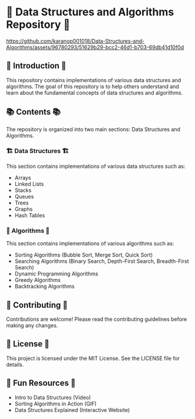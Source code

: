 # 🚀 Data Structures and Algorithms Repository 🚀


https://github.com/karanop001018/Data-Structures-and-Algorithms/assets/96780293/51629b29-bcc2-46d1-b703-69db41d10f0d


## 📝 Introduction 📝
This repository contains implementations of various data structures and algorithms. The goal of this repository is to help others understand and learn about the fundamental concepts of data structures and algorithms.

## 📚 Contents 📚
The repository is organized into two main sections: Data Structures and Algorithms.

### 🏗️ Data Structures 🏗️
This section contains implementations of various data structures such as:
- Arrays
- Linked Lists
- Stacks
- Queues
- Trees
- Graphs
- Hash Tables

### 🧮 Algorithms 🧮
This section contains implementations of various algorithms such as:
- Sorting Algorithms (Bubble Sort, Merge Sort, Quick Sort)
- Searching Algorithms (Binary Search, Depth-First Search, Breadth-First Search)
- Dynamic Programming Algorithms
- Greedy Algorithms
- Backtracking Algorithms

## 🤝 Contributing 🤝
Contributions are welcome! Please read the contributing guidelines before making any changes.

## 📜 License 📜
This project is licensed under the MIT License. See the LICENSE file for details.

## 🎥 Fun Resources 🎥
- Intro to Data Structures (Video)
- Sorting Algorithms in Action (GIF)
- Data Structures Explained (Interactive Website)
